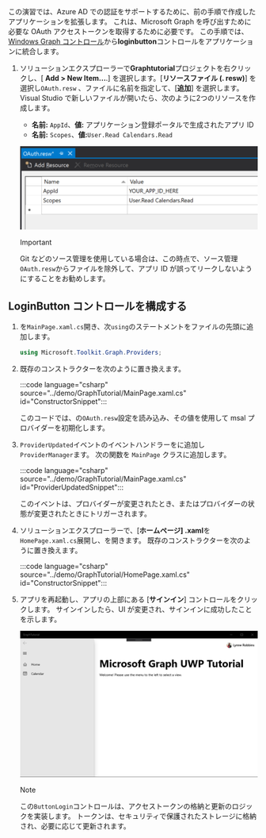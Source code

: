 <!-- markdownlint-disable MD002 MD041 -->

この演習では、Azure AD での認証をサポートするために、前の手順で作成したアプリケーションを拡張します。 これは、Microsoft Graph を呼び出すために必要な OAuth アクセストークンを取得するために必要です。 この手順では、 [Windows Graph コントロール](https://github.com/windows-toolkit/Graph-Controls)から**loginbutton**コントロールをアプリケーションに統合します。

1. ソリューションエクスプローラーで**Graphtutorial**プロジェクトを右クリックし、[ **Add > New Item...**.] を選択します。[**リソースファイル (. resw)**] を選択し`OAuth.resw` 、ファイルに名前を指定して、[**追加**] を選択します。 Visual Studio で新しいファイルが開いたら、次のように2つのリソースを作成します。

    - **名前:** `AppId`、**値:** アプリケーション登録ポータルで生成されたアプリ ID
    - **名前:** `Scopes`、**値:**`User.Read Calendars.Read`

    ![Visual Studio エディターの OAuth w ファイルのスクリーンショット](./images/edit-resources-01.png)

    > [!IMPORTANT]
    > Git などのソース管理を使用している場合は、この時点で、ソース管理`OAuth.resw`からファイルを除外して、アプリ ID が誤ってリークしないようにすることをお勧めします。

## <a name="configure-the-loginbutton-control"></a>LoginButton コントロールを構成する

1. を`MainPage.xaml.cs`開き、次`using`のステートメントをファイルの先頭に追加します。

    ```csharp
    using Microsoft.Toolkit.Graph.Providers;
    ```

1. 既存のコンストラクターを次のように置き換えます。

    :::code language="csharp" source="../demo/GraphTutorial/MainPage.xaml.cs" id="ConstructorSnippet":::

    このコードでは、の`OAuth.resw`設定を読み込み、その値を使用して msal プロバイダーを初期化します。

1. `ProviderUpdated`イベントのイベントハンドラーをに追加し`ProviderManager`ます。 次の関数を `MainPage` クラスに追加します。

    :::code language="csharp" source="../demo/GraphTutorial/MainPage.xaml.cs" id="ProviderUpdatedSnippet":::

    このイベントは、プロバイダーが変更されたとき、またはプロバイダーの状態が変更されたときにトリガーされます。

1. ソリューションエクスプローラーで、[**ホームページ] .xaml**を`HomePage.xaml.cs`展開し、を開きます。 既存のコンストラクターを次のように置き換えます。

    :::code language="csharp" source="../demo/GraphTutorial/HomePage.xaml.cs" id="ConstructorSnippet":::

1. アプリを再起動し、アプリの上部にある [**サインイン**] コントロールをクリックします。 サインインしたら、UI が変更され、サインインに成功したことを示します。

    ![サインインした後のアプリのスクリーンショット](./images/add-aad-auth-01.png)

    > [!NOTE]
    > この`ButtonLogin`コントロールは、アクセストークンの格納と更新のロジックを実装します。 トークンは、セキュリティで保護されたストレージに格納され、必要に応じて更新されます。
